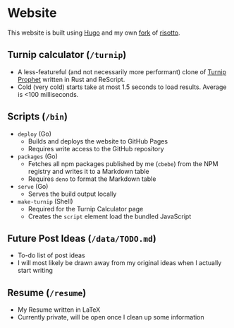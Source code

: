 # Website

This website is built using [Hugo](https://gohugo.io) and my own
[fork](https://github.com/cbebe/risotto) of
[risotto](https://github.com/joeroe/risotto).

## Turnip calculator (`/turnip`)

- A less-featureful (and not necessarily more performant) clone of
  [Turnip Prophet](https://turnipprophet.io/) written in Rust and ReScript.
- Cold (very cold) starts take at most 1.5 seconds to load results. Average is
  <100 milliseconds.

## Scripts (`/bin`)

- `deploy` (Go)
  - Builds and deploys the website to GitHub Pages
  - Requires write access to the GitHub repository
- `packages` (Go)
  - Fetches all npm packages published by me (`cbebe`) from the NPM registry and
    writes it to a Markdown table
  - Requires `deno` to format the Markdown table
- `serve` (Go)
  - Serves the build output locally
- `make-turnip` (Shell)
  - Required for the Turnip Calculator page
  - Creates the `script` element load the bundled JavaScript

## Future Post Ideas (`/data/TODO.md`)

- To-do list of post ideas
- I will most likely be drawn away from my original ideas when I actually start
  writing

## Resume (`/resume`)

- My Resume written in LaTeX
- Currently private, will be open once I clean up some information

